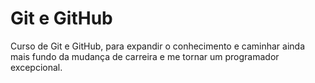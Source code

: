 # Git e GitHub

Curso de Git e GitHub, para expandir o conhecimento e caminhar ainda mais fundo da mudança de carreira e me tornar um programador excepcional.
